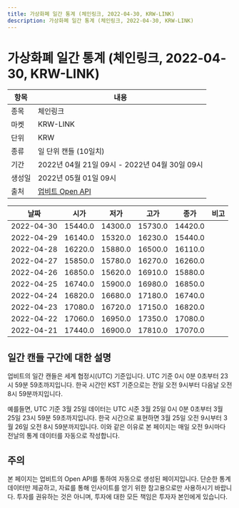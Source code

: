 ```yaml
---
title: 가상화폐 일간 통계 (체인링크, 2022-04-30, KRW-LINK)
description: 가상화폐 일간 통계 (체인링크, 2022-04-30, KRW-LINK)
---
```



가상화폐 일간 통계 (체인링크, 2022-04-30, KRW-LINK)
===

|항목|내용|
|--|--|
|종목|체인링크|
|마켓|KRW-LINK|
|단위|KRW|
|종류|일 단위 캔들 (10일치)|
|기간|2022년 04월 21일 09시 - 2022년 04월 30일 09시|
|생성일|2022년 05월 01일 09시|
|출처|[업비트 Open API](https://docs.upbit.com)|


|날짜|시가|저가|고가|종가|비고|
|--|--|--|--|--|--|
|2022-04-30|15440.0|14300.0|15730.0|14420.0|    |
|2022-04-29|16140.0|15320.0|16230.0|15440.0|    |
|2022-04-28|16220.0|15880.0|16500.0|16110.0|    |
|2022-04-27|15850.0|15780.0|16270.0|16260.0|    |
|2022-04-26|16850.0|15620.0|16910.0|15880.0|    |
|2022-04-25|16740.0|15900.0|16980.0|16850.0|    |
|2022-04-24|16820.0|16680.0|17180.0|16740.0|    |
|2022-04-23|17080.0|16720.0|17150.0|16820.0|    |
|2022-04-22|17060.0|16950.0|17350.0|17080.0|    |
|2022-04-21|17440.0|16900.0|17810.0|17070.0|    |


일간 캔들 구간에 대한 설명
---


업비트의 일간 캔들은 세계 협정시(UTC) 기준입니다. 
UTC 기준 0시 0분 0초부터 23시 59분 59초까지입니다. 
한국 시간인 KST 기준으로는 전일 오전 9시부터 다음날 오전 8시 59분까지입니다. 


예를들면, UTC 기준 3월 25일 데이터는 UTC 시준 3월 25일 0시 0분 0초부터 3월 25일 23시 59분 59초까지입니다. 
한국 시간으로 표현하면 3월 25일 오전 9시부터 3월 26일 오전 8시 59분까지입니다. 
이와 같은 이유로 본 페이지는 매일 오전 9시마다 전날의 통계 데이터를 자동으로 작성합니다. 


주의
---


본 페이지는 업비트의 Open API를 통하여 자동으로 생성된 페이지입니다. 
단순한 통계 데이터만 제공하고, 자료를 통해 인사이트를 얻기 위한 참고용으로만 사용하시기 바랍니다. 
투자를 권유하는 것은 아니며, 투자에 대한 모든 책임은 투자자 본인에게 있습니다. 
